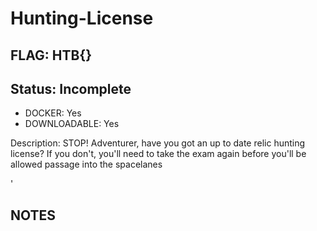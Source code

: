 # Hunting-License

## FLAG: HTB{}

## Status: Incomplete

+ DOCKER: Yes
+ DOWNLOADABLE: Yes

Description: STOP! Adventurer, have you got an up to date relic hunting license? If you don't, you'll need to take the exam again before you'll be allowed passage into the spacelanes

'


## NOTES
